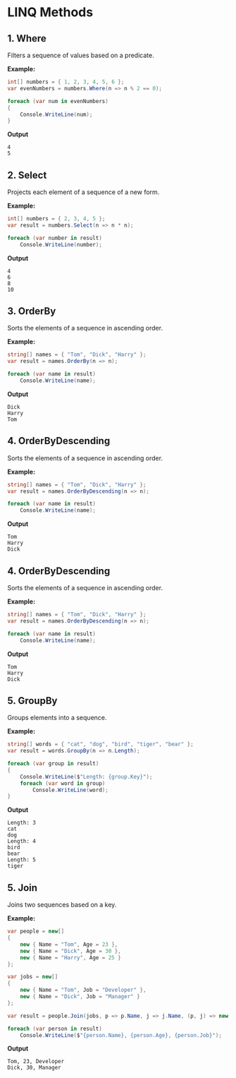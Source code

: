 # LINQ Methods

## 1. Where

Filters a sequence of values based on a predicate.

**Example:**

```csharp
int[] numbers = { 1, 2, 3, 4, 5, 6 };
var evenNumbers = numbers.Where(n => n % 2 == 0);

foreach (var num in evenNumbers)
{
    Console.WriteLine(num);
}
```

**Output**

```text
4
5
```

## 2. Select

Projects each element of a sequence of a new form.

**Example:**

```csharp
int[] numbers = { 2, 3, 4, 5 };
var result = numbers.Select(n => n * n);

foreach (var number in result)
    Console.WriteLine(number);
```

**Output**

```text
4
6
8
10
```

## 3. OrderBy

Sorts the elements of a sequence in ascending order.

**Example:**

```csharp
string[] names = { "Tom", "Dick", "Harry" };
var result = names.OrderBy(n => n);

foreach (var name in result)
    Console.WriteLine(name);
```

**Output**

```text
Dick
Harry
Tom
```

## 4. OrderByDescending

Sorts the elements of a sequence in ascending order.

**Example:**

```csharp
string[] names = { "Tom", "Dick", "Harry" };
var result = names.OrderByDescending(n => n);

foreach (var name in result)
    Console.WriteLine(name);
```

**Output**

```text
Tom
Harry
Dick
```

## 4. OrderByDescending

Sorts the elements of a sequence in ascending order.

**Example:**

```csharp
string[] names = { "Tom", "Dick", "Harry" };
var result = names.OrderByDescending(n => n);

foreach (var name in result)
    Console.WriteLine(name);
```

**Output**

```text
Tom
Harry
Dick
```

## 5. GroupBy

Groups elements into a sequence.

**Example:**

```csharp
string[] words = { "cat", "dog", "bird", "tiger", "bear" };
var result = words.GroupBy(n => n.Length);

foreach (var group in result)
{
    Console.WriteLine($"Length: {group.Key}");
    foreach (var word in group)
        Console.WriteLine(word);
}
```

**Output**

```text
Length: 3
cat
dog
Length: 4
bird
bear
Length: 5
tiger

```

## 5. Join

Joins two sequences based on a key.

**Example:**

```csharp
var people = new[]
{
    new { Name = "Tom", Age = 23 },
    new { Name = "Dick", Age = 30 },
    new { Name = "Harry", Age = 25 }
};

var jobs = new[]
{
    new { Name = "Tom", Job = "Developer" },
    new { Name = "Dick", Job = "Manager" }
};

var result = people.Join(jobs, p => p.Name, j => j.Name, (p, j) => new { p.Name, p.Age, j.Job });

foreach (var person in result)
    Console.WriteLine($"{person.Name}, {person.Age}, {person.Job}");

```

**Output**

```text
Tom, 23, Developer
Dick, 30, Manager
```
